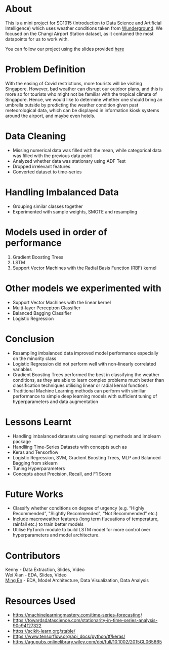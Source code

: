 # About
This is a mini project for SC1015 (Introduction to Data Science and Artificial Intelligence) which uses weather conditions taken from [Wunderground](https://www.wunderground.com/weather/WSSS "Wunderground"). We focused on the Changi Airport Station dataset, as it contained the most datapoints for us to work with.

You can follow our project using the slides provided [here](https://docs.google.com/presentation/d/1KrQD1V2QRjoReH4YOghomfbqK7u-ulyihedcrom0Euk/edit?usp=sharing "Presentation")

# Problem Definition
With the easing of Covid restrictions, more tourists will be visiting Singapore. However, bad weather can disrupt our outdoor plans, and this is more so for tourists who might not be familiar with the tropical climate of Singapore. Hence, we would like to determine whether one should bring an umbrella outside by predicting the weather condition given past meteorological data, which can be displayed in information kiosk systems around the airport, and maybe even hotels.

# Data Cleaning
* Missing numerical data was filled with the mean, while categorical data was filled with the previous data point
* Analyzed whether data was stationary using ADF Test
* Dropped irrelevant features
* Converted dataset to time-series

# Handling Imbalanced Data
* Grouping similar classes together
* Experimented with sample weights, SMOTE and resampling

# Models used in order of performance
1. Gradient Boosting Trees
2. LSTM
3. Support Vector Machines with the Radial Basis Function (RBF) kernel

# Other models we experimented with
* Support Vector Machines with the linear kernel
* Multi-layer Perceptron Classifier
* Balanced Bagging Classifier
* Logistic Regression

# Conclusion
* Resampling imbalanced data improved model performance especially on the minority class
* Logistic Regression did not perform well with non-linearly correlated variables
* Gradient Boosting Trees performed the best in classifying the weather conditions, as they are able to learn complex problems much better than classification techniques utilising linear or radial kernal functions
* Traditional Machine Learning methods can perform with similiar performance to simple deep learning models with sufficient tuning of hyperparameters and data augmentation

# Lessons Learnt
* Handling imbalanced datasets using resampling methods and imblearn package
* Handliing Time-Series Datasets with concepts such as 
* Keras and Tensorflow
* Logistic Regression, SVM, Gradient Boosting Trees, MLP and Balanced Bagging from sklearn
* Tuning Hyperparameters
* Concepts about Precision, Recall, and F1 Score

# Future Works
* Classify whether conditions on degree of urgency (e.g. “Highly Recommended”, "Slightly Recommended", “Not Recommended” etc.)
* Include macroweather features (long term flucuations of temperature, rainfall etc.) to train better models
* Utilise PyTorch module to build LSTM model for more control over hyperparameters and model architecture.

# Contributors
Kenny - Data Extraction, Slides, Video  
Wei Xian - EDA, Slides, Video  
[Ming En](https://github.com/MingEn82 "Github") - EDA, Model Architecture, Data Visualization, Data Analysis 

# Resources Used
* https://machinelearningmastery.com/time-series-forecasting/
* https://towardsdatascience.com/stationarity-in-time-series-analysis-90c94f27322
* https://scikit-learn.org/stable/
* https://www.tensorflow.org/api_docs/python/tf/keras/
* https://agupubs.onlinelibrary.wiley.com/doi/full/10.1002/2015GL065665

